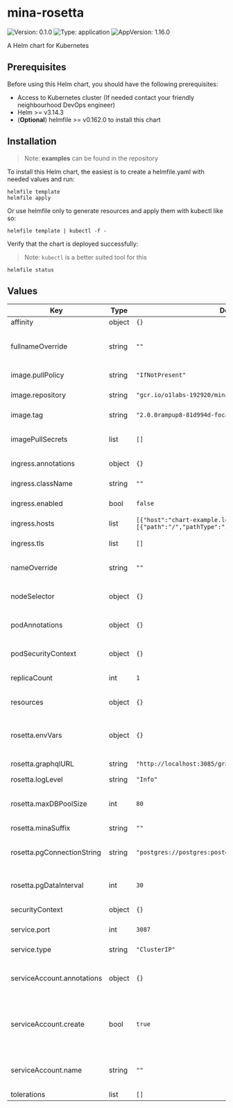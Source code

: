 # mina-rosetta

![Version: 0.1.0](https://img.shields.io/badge/Version-0.1.0-informational?style=flat-square) ![Type: application](https://img.shields.io/badge/Type-application-informational?style=flat-square) ![AppVersion: 1.16.0](https://img.shields.io/badge/AppVersion-1.16.0-informational?style=flat-square)

A Helm chart for Kubernetes

## Prerequisites

Before using this Helm chart, you should have the following prerequisites:

- Access to Kubernetes cluster (If needed contact your friendly neighbourhood DevOps engineer)
- Helm >= v3.14.3
- (**Optional**) helmfile >= v0.162.0 to install this chart

## Installation

> Note: **examples** can be found in the repository

To install this Helm chart, the easiest is to create a helmfile.yaml with needed values and run:

```
helmfile template
helmfile apply
```

Or use helmfile only to generate resources and apply them with kubectl like so:

```
helmfile template | kubectl -f -
```

Verify that the chart is deployed successfully:

> Note: `kubectl` is a better suited tool for this

```
helmfile status
```

## Values

| Key | Type | Default | Description |
|-----|------|---------|-------------|
| affinity | object | `{}` | Affinity rules |
| fullnameOverride | string | `""` | The full release name override |
| image.pullPolicy | string | `"IfNotPresent"` | The image pull policy |
| image.repository | string | `"gcr.io/o1labs-192920/mina-rosetta"` | The image repository |
| image.tag | string | `"2.0.0rampup8-81d994d-focal"` | The image tag |
| imagePullSecrets | list | `[]` | The secrets used to pull the image |
| ingress.annotations | object | `{}` | Ingress Annotations |
| ingress.className | string | `""` | Ingress Class Name |
| ingress.enabled | bool | `false` | Enable Ingress |
| ingress.hosts | list | `[{"host":"chart-example.local","paths":[{"path":"/","pathType":"ImplementationSpecific"}]}]` | Ingress Hosts |
| ingress.tls | list | `[]` | The TLS configuration |
| nameOverride | string | `""` | The release name override |
| nodeSelector | object | `{}` | Node selector labels |
| podAnnotations | object | `{}` | Annotations to add to the pods |
| podSecurityContext | object | `{}` | The Pod Security Context |
| replicaCount | int | `1` | The number of replicas |
| resources | object | `{}` | Resource limitations for the pods |
| rosetta.envVars | object | `{}` | Environment variables to set on the pod |
| rosetta.graphqlURL | string | `"http://localhost:3085/graphql"` | GraphQL URL |
| rosetta.logLevel | string | `"Info"` | Log level |
| rosetta.maxDBPoolSize | int | `80` | Mina Archive Postgres Max Pool Size |
| rosetta.minaSuffix | string | `""` |  |
| rosetta.pgConnectionString | string | `"postgres://postgres:postgres@localhost:5432/postgres"` | Mina Archve Postgres Connection String |
| rosetta.pgDataInterval | int | `30` | Mina Archive Postgres Data Interval |
| securityContext | object | `{}` | The Security Context |
| service.port | int | `3087` | The service port |
| service.type | string | `"ClusterIP"` | The service type |
| serviceAccount.annotations | object | `{}` | Annotations to add to the service account |
| serviceAccount.create | bool | `true` | Specifies whether a service account should be created |
| serviceAccount.name | string | `""` | The name of the service account to use. |
| tolerations | list | `[]` | Tolerations |

